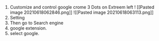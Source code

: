 1. Customize and control google crome 3 Dots on Extreem left !
		[[Pasted image 20210618062846.png]]
		![[Pasted image 20210618063113.png]]
1. Setting
2. Then go to Search engine
3. google extension.
4. select google.